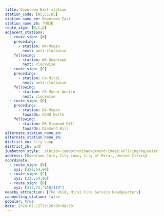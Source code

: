 ```yaml
---
title: Downtown East station
station_code: [W5,C5,D5]
station_name_en: Downtown East
station_name_zh: 下環東
route_sign: [W,C,D]
adjacent_stations:
  - route_sign: [W]
    preceding:
      - station: W4-Mugen
        next: anti-clockwise
    following:
      - station: W6-Downtown
        next: clockwise
  - route_sign: [C]
    preceding:
      - station: C4-Mirai
        next: anti-clockwise
    following:
      - station: C6-Mount Austin
        next: clockwise
  - route_sign: [D]
    preceding:
      - station: D4-Mugen
        towards: UCHQ North
    following:
      - station: D6-Diamond Hill
        towards: Diamond Hill
alternate_station_name_en: 
alternate_station_name_zh: 
district_en: City Loop
district_zh: 三環
jumbotron_style: .station-jumbotron{background-image:url(/img/bg/waterfallline.png),url(/img/bg/cityloopline.png),url(/img/bg/diamondline.png);background-repeat:no-repeat;background-size:100% 10px;background-position:0 100px,0 130px,0 160px}
address: [Downtown Core, City Loop, City of Mirai, United Cities]
coordinate:
  - route_sign: [W]
    xyz: [338,54,90]
  - route_sign: [C]
    xyz: [325,54,90]
  - route_sign: [D]
    xyz: [317,73,"118/119"]
nearby_attraction: [The Void, Mirai Fire Service Headquarters]
connecting_station: false
popular: true
date: 2020-07-12T19:26:00+08:00
---
```


